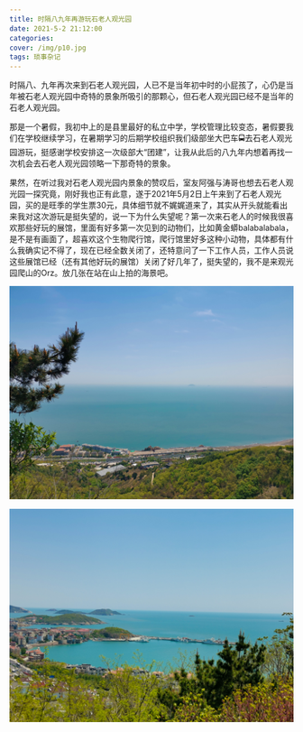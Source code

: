```yaml
---
title: 时隔八九年再游玩石老人观光园
date: 2021-5-2 21:12:00
categories: 
cover: /img/p10.jpg
tags: 琐事杂记
---
```












时隔八、九年再次来到石老人观光园，人已不是当年初中时的小屁孩了，心仍是当年被石老人观光园中奇特的景象所吸引的那颗心，但石老人观光园已经不是当年的石老人观光园。



那是一个暑假，我初中上的是县里最好的私立中学，学校管理比较变态，暑假要我们在学校继续学习，在暑期学习的后期学校组织我们级部坐大巴车🚍去石老人观光园游玩，挺感谢学校安排这一次级部大“团建”，让我从此后的八九年内想着再找一次机会去石老人观光园领略一下那奇特的景象。



果然，在听过我对石老人观光园内景象的赞叹后，室友阿强与涛哥也想去石老人观光园一探究竟，刚好我也正有此意，遂于2021年5月2日上午来到了石老人观光园，买的是旺季的学生票30元，具体细节就不娓娓道来了，其实从开头就能看出来我对这次游玩是挺失望的，说一下为什么失望呢？第一次来石老人的时候我很喜欢那些好玩的展馆，里面有好多第一次见到的动物们，比如黄金蟒balabalabala，是不是有画面了，超喜欢这个生物爬行馆，爬行馆里好多这种小动物，具体都有什么我确实记不得了，现在已经全数关闭了，还特意问了一下工作人员，工作人员说这些展馆已经（还有其他好玩的展馆）关闭了好几年了，挺失望的，我不是来观光园爬山的Orz。放几张在站在山上拍的海景吧。

![](https://github.com/ElegantAlan/images/blob/main/images/1881620030301_.pic_hd.jpg?raw=true)

![](https://github.com/ElegantAlan/images/blob/main/images/1891620030345_.pic_hd.jpg?raw=true)